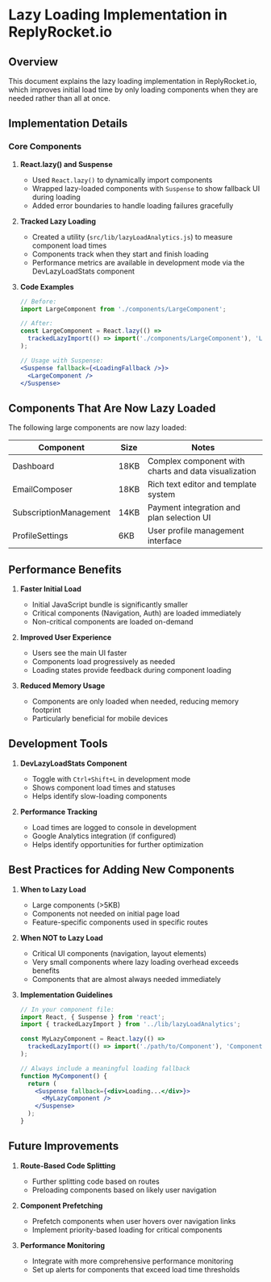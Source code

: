 # Lazy Loading Implementation in ReplyRocket.io

## Overview

This document explains the lazy loading implementation in ReplyRocket.io, which improves initial load time by only loading components when they are needed rather than all at once.

## Implementation Details

### Core Components

1. **React.lazy() and Suspense**
   - Used `React.lazy()` to dynamically import components
   - Wrapped lazy-loaded components with `Suspense` to show fallback UI during loading
   - Added error boundaries to handle loading failures gracefully

2. **Tracked Lazy Loading**
   - Created a utility (`src/lib/lazyLoadAnalytics.js`) to measure component load times
   - Components track when they start and finish loading
   - Performance metrics are available in development mode via the DevLazyLoadStats component

3. **Code Examples**
   ```jsx
   // Before:
   import LargeComponent from './components/LargeComponent';
   
   // After:
   const LargeComponent = React.lazy(() => 
     trackedLazyImport(() => import('./components/LargeComponent'), 'LargeComponent')
   );
   
   // Usage with Suspense:
   <Suspense fallback={<LoadingFallback />}>
     <LargeComponent />
   </Suspense>
   ```

## Components That Are Now Lazy Loaded

The following large components are now lazy loaded:

| Component | Size | Notes |
|-----------|------|-------|
| Dashboard | 18KB | Complex component with charts and data visualization |
| EmailComposer | 18KB | Rich text editor and template system |
| SubscriptionManagement | 14KB | Payment integration and plan selection UI |
| ProfileSettings | 6KB | User profile management interface |

## Performance Benefits

1. **Faster Initial Load**
   - Initial JavaScript bundle is significantly smaller
   - Critical components (Navigation, Auth) are loaded immediately
   - Non-critical components are loaded on-demand

2. **Improved User Experience**
   - Users see the main UI faster
   - Components load progressively as needed
   - Loading states provide feedback during component loading

3. **Reduced Memory Usage**
   - Components are only loaded when needed, reducing memory footprint
   - Particularly beneficial for mobile devices

## Development Tools

1. **DevLazyLoadStats Component**
   - Toggle with `Ctrl+Shift+L` in development mode
   - Shows component load times and statuses
   - Helps identify slow-loading components

2. **Performance Tracking**
   - Load times are logged to console in development
   - Google Analytics integration (if configured)
   - Helps identify opportunities for further optimization

## Best Practices for Adding New Components

1. **When to Lazy Load**
   - Large components (>5KB)
   - Components not needed on initial page load
   - Feature-specific components used in specific routes

2. **When NOT to Lazy Load**
   - Critical UI components (navigation, layout elements)
   - Very small components where lazy loading overhead exceeds benefits
   - Components that are almost always needed immediately

3. **Implementation Guidelines**
   ```jsx
   // In your component file:
   import React, { Suspense } from 'react';
   import { trackedLazyImport } from '../lib/lazyLoadAnalytics';
   
   const MyLazyComponent = React.lazy(() => 
     trackedLazyImport(() => import('./path/to/Component'), 'ComponentName')
   );
   
   // Always include a meaningful loading fallback
   function MyComponent() {
     return (
       <Suspense fallback={<div>Loading...</div>}>
         <MyLazyComponent />
       </Suspense>
     );
   }
   ```

## Future Improvements

1. **Route-Based Code Splitting**
   - Further splitting code based on routes
   - Preloading components based on likely user navigation

2. **Component Prefetching**
   - Prefetch components when user hovers over navigation links
   - Implement priority-based loading for critical components

3. **Performance Monitoring**
   - Integrate with more comprehensive performance monitoring
   - Set up alerts for components that exceed load time thresholds 
